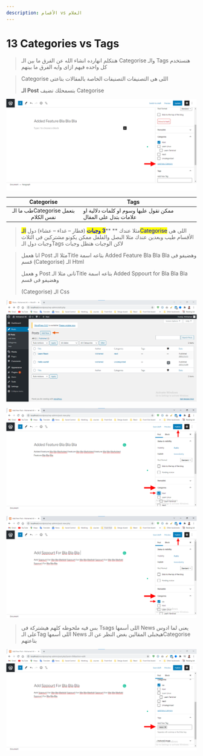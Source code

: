 ```yaml
---
description: الأقسام vs العلام
---
```


# 13 Categories vs Tags



> هنتكلم انهارده انشاء الله عن الفرق ما بين الـ Categorise والـ Tags هنستخدم كل واحده فيهم ازاى وايه الفرق ما بينهم

> Categorise اللى هى التصنيفات التصنيفات الخاصة بالمقالات بتاعتى
>
> **الـ Post** بتسمحلك تضيف Categorise

![](<.gitbook/assets/WordPress - categorise vs tags.png>)

|              Categorise              | Tags                                                           |   |     |
| :----------------------------------: | -------------------------------------------------------------- | - | :-: |
| طب ما الـCategorise بتعمل نفس الكلام | ممكن تقول عليها وسوم او كلمات دلالية او علامات بتدل على المقال |   |     |

> مثلا عندك ** **<mark style="color:blue;">**3 وجبات**</mark> (فطار – غداء – عشاء) دول <mark style="color:blue;">الـCategorise</mark> اللى هى الأقسام طيب وبعدين عندك مثلا البصل والفلفل ممكن يكونو مشتركين فى الثلاث وجبات دول الـTags لاكن الوجبات هتظل وجبات

> انا هعمل Post مثلا الـTitle بتاعه اسمة Added Feature Bla Bla Bla وهضيفو فى قسم (Categorise) الـ Html
>
>
>
> و هعمل Post تانى مثلا الـTitle بتاعه اسمة Added Sppourt for Bla Bla Bla وهضيفو فى قسم
>
> (Categorise) الـ Css

![](<.gitbook/assets/wordPress - categories add post.png>)

![](<.gitbook/assets/WordPress categories - add categories.png>)

![](<.gitbook/assets/WordPress categories - add categories 2.png>)

> بس فيه ملحوظه كلهم هيشتركة فى Tsags اللى أسمها News يعنى لما ادوس على الـTag اللى أسمها News هيجبلى المقالين بغض النظر عن الـCategorise بتاعتهم

![](<.gitbook/assets/WordPress categories - add news tag.png>)

